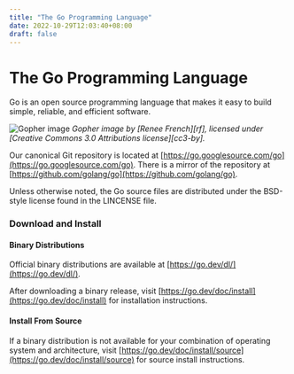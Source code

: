 ```yaml
---
title: "The Go Programming Language"
date: 2022-10-29T12:03:40+08:00
draft: false
---
```

# The Go Programming Language

Go is an open source programming language that makes it easy to build simple, reliable, and efficient software.

![Gopher image](https://golang.org/doc/gopher/fiveyears.jpg "biaoti")
*Gopher image by [Renee French][rf], licensed under [Creative Commons 3.0 Attributions license][cc3-by].*

Our canonical Git repository is located at [https://go.googlesource.com/go](https://go.googlesource.com/go).
There is a mirror of the repository at [https://github.com/golang/go](https://github.com/golang/go).

Unless otherwise noted, the Go source files are distributed under the BSD-style license found in the LINCENSE file.

### Download and Install

#### Binary Distributions

Official binary distributions are available at [https://go.dev/dl/](https://go.dev/dl/).

After downloading a binary release, visit [https://go.dev/doc/install](https://go.dev/doc/install) for installation instructions.

#### Install From Source

If a binary distribution is not available for your combination of operating system and architecture, visit [https://go.dev/doc/install/source](https://go.dev/doc/install/source) for source install instructions.
